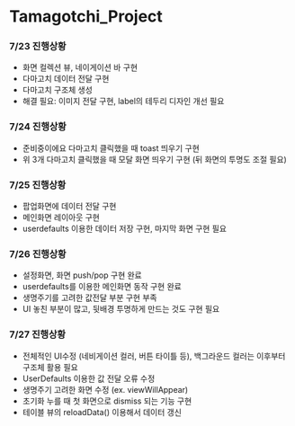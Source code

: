 # Tamagotchi_Project

### 7/23 진행상황
- 화면 컬렉션 뷰, 네이게이션 바 구현
- 다마고치 데이터 전달 구현
- 다마고치 구조체 생성
- 해결 필요: 이미지 전달 구현, label의 테두리 디자인 개선 필요

### 7/24 진행상황
- 준비중이에요 다마고치 클릭했을 때 toast 띄우기 구현
- 위 3개 다마고치 클릭했을 때 모달 화면 띄우기 구현 (뒤 화면의 투명도 조절 필요)

### 7/25 진행상황
- 팝업화면에 데이터 전달 구현
- 메인화면 레이아웃 구현
- userdefaults 이용한 데이터 저장 구현, 마지막 화면 구현 필요

### 7/26 진행상황
- 설정화면, 화면 push/pop 구현 완료
- userdefaults를 이용한 메인화면 동작 구현 완료
- 생명주기를 고려한 값전달 부분 구현 부족
- UI 놓친 부분이 많고, 뒷배경 투명하게 만드는 것도 구현 필요

### 7/27 진행상황
- 전체적인 UI수정 (네비게이션 컬러, 버튼 타이틀 등), 백그라운드 컬러는 이후부터 구조체 활용 필요
- UserDefaults 이용한 값 전달 오류 수정
- 생명주기 고려한 화면 수정 (ex. viewWillAppear)
- 초기화 누를 때 첫 화면으로 dismiss 되는 기능 구현
- 테이블 뷰의 reloadData() 이용해서 데이터 갱신
